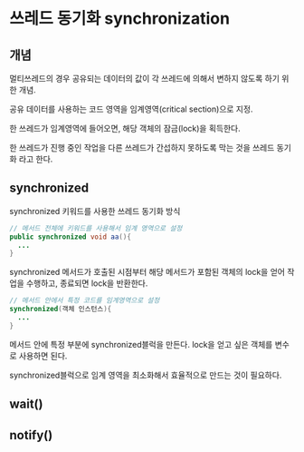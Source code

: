 # 쓰레드 동기화 synchronization

## 개념

멀티쓰레드의 경우 공유되는 데이터의 값이 각 쓰레드에 의해서 변하지 않도록 하기 위한 개념.

공유 데이터를 사용하는 코드 영역을 임계영역(critical section)으로 지정.

한 쓰레드가 임계영역에 들어오면, 해당 객체의 잠금(lock)을 획득한다.

한 쓰레드가 진행 중인 작업을 다른 쓰레드가 간섭하지 못하도록 막는 것을 쓰레드 동기화 라고 한다.

## synchronized

synchronized 키워드를 사용한 쓰레드 동기화 방식

```java
// 메서드 전체에 키워드를 사용해서 임계 영역으로 설정
public synchronized void aa(){
  ...
}
```

synchronized 메서드가 호출된 시점부터 해당 메서드가 포함된 객체의 lock을 얻어 작업을 수행하고, 종료되면 lock을 반환한다.

```java
// 메서드 안에서 특정 코드를 임계영역으로 설정
synchronized(객체 인스턴스){
  ...
}
```

메서드 안에 특정 부분에 synchronized블럭을 만든다. lock을 얻고 싶은 객체를 변수로 사용하면 된다.

synchronized블럭으로 임계 영역을 최소화해서 효율적으로 만드는 것이 필요하다.

## wait()

## notify()
